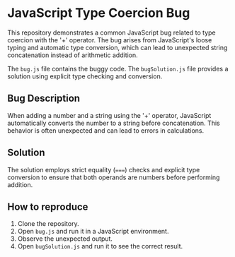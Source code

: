 # JavaScript Type Coercion Bug

This repository demonstrates a common JavaScript bug related to type coercion with the '+' operator.  The bug arises from JavaScript's loose typing and automatic type conversion, which can lead to unexpected string concatenation instead of arithmetic addition.

The `bug.js` file contains the buggy code. The `bugSolution.js` file provides a solution using explicit type checking and conversion.

## Bug Description
When adding a number and a string using the '+' operator, JavaScript automatically converts the number to a string before concatenation. This behavior is often unexpected and can lead to errors in calculations.

## Solution
The solution employs strict equality (`===`) checks and explicit type conversion to ensure that both operands are numbers before performing addition.

## How to reproduce
1. Clone the repository.
2. Open `bug.js` and run it in a JavaScript environment.
3. Observe the unexpected output.
4. Open `bugSolution.js` and run it to see the correct result.